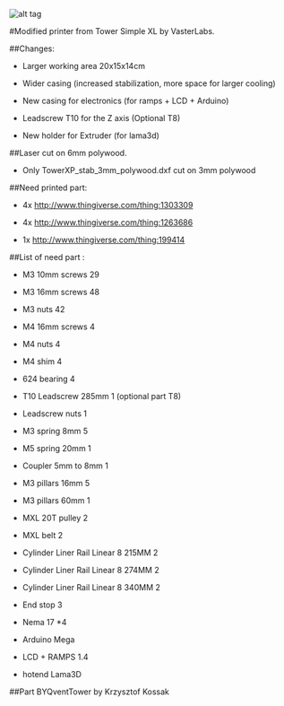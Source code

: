 ![alt tag](http://thingiverse-production-new.s3.amazonaws.com/renders/15/1d/7d/65/77/08c1811b87a889f8c6ffa417e6ac3a2d_preview_featured.jpg)

#Modified printer from Tower Simple XL by VasterLabs.

##Changes:

- Larger working area 20x15x14cm

- Wider casing (increased stabilization, more space for larger cooling)

- New casing for electronics (for ramps + LCD + Arduino)

- Leadscrew T10 for the Z axis (Optional T8)

- New holder for Extruder (for lama3d)



##Laser cut on 6mm polywood.

- Only TowerXP_stab_3mm_polywood.dxf cut on 3mm polywood


##Need printed part:

- 4x http://www.thingiverse.com/thing:1303309

- 4x http://www.thingiverse.com/thing:1263686

- 1x http://www.thingiverse.com/thing:199414




##List of need part :

- M3 10mm screws 29

- M3 16mm screws 48

- M3 nuts 42

- M4 16mm screws 4

- M4 nuts 4

- M4 shim 4

- 624 bearing 4

- T10 Leadscrew 285mm 1 (optional part T8)

- Leadscrew nuts 1

- M3 spring 8mm 5

- M5 spring 20mm 1

- Coupler 5mm to 8mm 1

- M3 pillars 16mm 5

- M3 pillars 60mm 1

- MXL 20T pulley 2

- MXL belt 2

- Cylinder Liner Rail Linear 8 215MM 2

- Cylinder Liner Rail Linear 8 274MM 2

- Cylinder Liner Rail Linear 8 340MM 2

- End stop 3

- Nema 17 *4

- Arduino Mega

- LCD + RAMPS 1.4

- hotend Lama3D


##Part BYQventTower by Krzysztof Kossak

